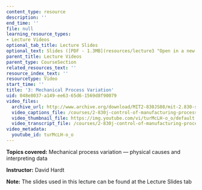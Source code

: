 ```yaml
---
content_type: resource
description: ''
end_time: ''
file: null
learning_resource_types:
- Lecture Videos
optional_tab_title: Lecture Slides
optional_text: Slides ([PDF - 1.3MB](resources/lecture3 "Open in a new window."))
parent_title: Lecture Videos
parent_type: CourseSection
related_resources_text: ''
resource_index_text: ''
resourcetype: Video
start_time: ''
title: '3: Mechanical Process Variation'
uid: 048e8037-a149-ee63-65d6-1569d8f90079
video_files:
  archive_url: http://www.archive.org/download/MIT2-830JS08/mit-2.830-s08-lec03_300k.mp4
  video_captions_file: /courses/2-830j-control-of-manufacturing-processes-sma-6303-spring-2008/d3a7fd47d20b501fb94a784977ad817f_turMcLH-o_o.vtt
  video_thumbnail_file: https://img.youtube.com/vi/turMcLH-o_o/default.jpg
  video_transcript_file: /courses/2-830j-control-of-manufacturing-processes-sma-6303-spring-2008/0ae90770dac1717da46657fe3f121381_turMcLH-o_o.pdf
video_metadata:
  youtube_id: turMcLH-o_o
---
```


**Topics covered:** Mechanical process variation — physical causes and interpreting data

**Instructor:** David Hardt

**Note:** The slides used in this lecture can be found at the Lecture Slides tab